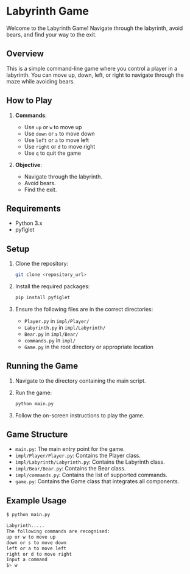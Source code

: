 # Labyrinth Game

Welcome to the Labyrinth Game! Navigate through the labyrinth, avoid bears, and find your way to the exit.

## Overview

This is a simple command-line game where you control a player in a labyrinth. You can move up, down, left, or right to navigate through the maze while avoiding bears.

## How to Play

1. **Commands**: 
   - Use `up` or `w` to move up
   - Use `down` or `s` to move down
   - Use `left` or `a` to move left
   - Use `right` or `d` to move right
   - Use `q` to quit the game

2. **Objective**: 
   - Navigate through the labyrinth.
   - Avoid bears.
   - Find the exit.

## Requirements

- Python 3.x
- pyfiglet

## Setup

1. Clone the repository:

    ```sh
    git clone <repository_url>
    ```

2. Install the required packages:

    ```sh
    pip install pyfiglet
    ```

3. Ensure the following files are in the correct directories:
    - `Player.py` in `impl/Player/`
    - `Labyrinth.py` in `impl/Labyrinth/`
    - `Bear.py` in `impl/Bear/`
    - `commands.py` in `impl/`
    - `Game.py` in the root directory or appropriate location

## Running the Game

1. Navigate to the directory containing the main script.
2. Run the game:

    ```sh
    python main.py
    ```

3. Follow the on-screen instructions to play the game.

## Game Structure

- `main.py`: The main entry point for the game.
- `impl/Player/Player.py`: Contains the Player class.
- `impl/Labyrinth/Labyrinth.py`: Contains the Labyrinth class.
- `impl/Bear/Bear.py`: Contains the Bear class.
- `impl/commands.py`: Contains the list of supported commands.
- `game.py`: Contains the Game class that integrates all components.

## Example Usage

```sh
$ python main.py

Labyrinth.....
The following commands are recognised:
up or w to move up
down or s to move down
left or a to move left
right or d to move right
Input a command
$> w
